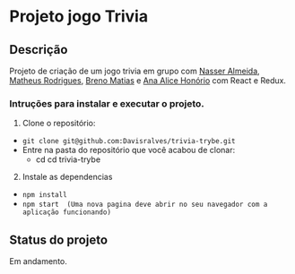 # Projeto jogo Trivia

## Descrição

Projeto de criação de um jogo trivia em grupo com [Nasser Almeida](https://github.com/nasseralm), [Matheus Rodrigues](https://github.com/matheus-luz), [Breno Matias](https://github.com/brenoMatias) e [Ana Alice Honório](https://github.com/Ana-Alice-Honorio) com React e Redux.

### Intruções para instalar e executar o projeto.
1. Clone o repositório:
  * ``` git clone git@github.com:Davisralves/trivia-trybe.git ```
  * Entre na pasta do repositório que você acabou de clonar:
    * cd cd trivia-trybe

2. Instale as dependencias
  * ``` npm install ```
  * ``` npm start  (Uma nova pagina deve abrir no seu navegador com a aplicação funcionando) ```

## Status do projeto

Em andamento.


